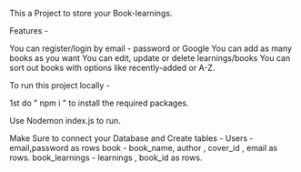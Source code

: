 This a Project to store your Book-learnings.

Features -

You can register/login by email - password or Google
You can add as many books as you want
You can edit, update or delete learnings/books
You can sort out books with options like recently-added or A-Z.

To run this project locally -

1st do " npm i " to install the required packages.

Use Nodemon index.js to run.

Make Sure to connect your Database and Create tables - 
Users - email,password as rows
book - book_name, author , cover_id , email as rows.
book_learnings - learnings , book_id as rows.
